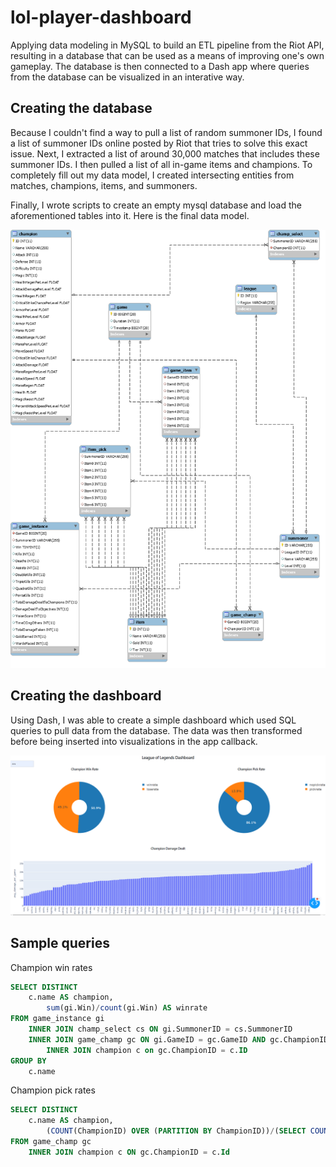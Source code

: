 # lol-player-dashboard
Applying data modeling in MySQL to build an ETL pipeline from the Riot API, resulting in a database that can be used as a means of improving one's own gameplay. The database is then connected to a Dash app where queries from the database can be visualized in an interative way.

## Creating the database
Because I couldn't find a way to pull a list of random summoner IDs, I found a list of summoner IDs online posted by Riot that tries to solve this exact issue. Next, I extracted a list of around 30,000 matches that includes these summoner IDs. I then pulled a list of all in-game items and champions. To completely fill out my data model, I created intersecting entities from matches, champions, items, and summoners.

Finally, I wrote scripts to create an empty mysql database and load the aforementioned tables into it. Here is the final data model.

![](images/data_model.png)

## Creating the dashboard
Using Dash, I was able to create a simple dashboard which used SQL queries to pull data from the database. The data was then transformed before being inserted into visualizations in the app callback.

![](images/dash_app.png)

## Sample queries

Champion win rates

```sql
SELECT DISTINCT
	c.name AS champion,
        sum(gi.Win)/count(gi.Win) AS winrate
FROM game_instance gi
	INNER JOIN champ_select cs ON gi.SummonerID = cs.SummonerID
	INNER JOIN game_champ gc ON gi.GameID = gc.GameID AND gc.ChampionID = cs.ChampionID
        INNER JOIN champion c on gc.ChampionID = c.ID
GROUP BY
	c.name
```
Champion pick rates

```sql
SELECT DISTINCT
	c.name AS champion,
        (COUNT(ChampionID) OVER (PARTITION BY ChampionID))/(SELECT COUNT(*) FROM game) * 100 AS pickrate
FROM game_champ gc
	INNER JOIN champion c ON gc.ChampionID = c.Id
```
